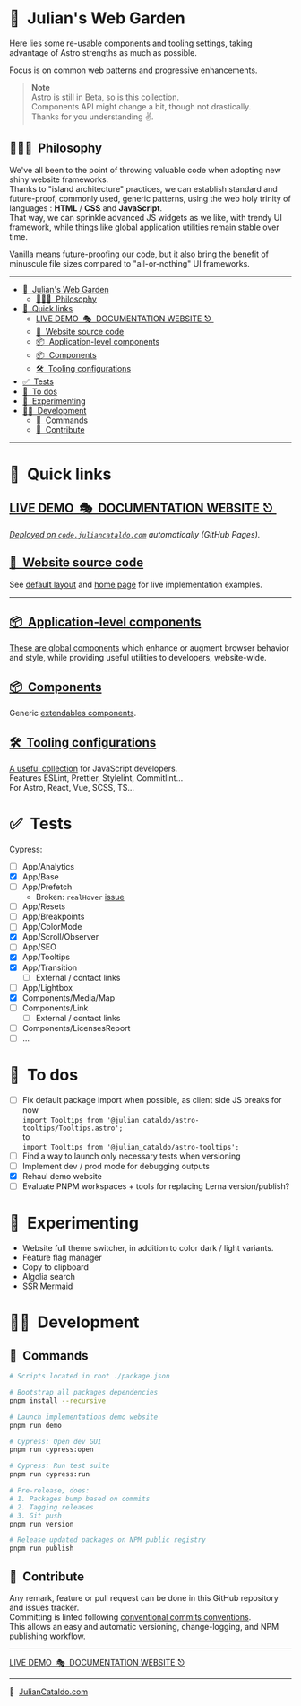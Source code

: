 # 🚀  Julian's Web Garden

Here lies some re-usable components and tooling settings,
taking advantage of Astro strengths as much as possible.

Focus is on common web patterns and progressive enhancements.

> **Note**  
> Astro is still in Beta, so is this collection.  
> Components API might change a bit, though not drastically.  
> Thanks for you understanding ✌️.

## 🤷🏼‍♂️  Philosophy

We've all been to the point of throwing valuable code when adopting new
shiny website frameworks.  
Thanks to "island architecture" practices, we can establish standard and
future-proof, commonly used, generic patterns, using the web holy trinity of languages : **HTML** / **CSS** and **JavaScript**.  
That way, we can sprinkle advanced JS widgets as we like, with trendy UI framework, while
things like global application utilities remain stable over time.

Vanilla means future-proofing our code, but it also bring the benefit of
minuscule file sizes compared to "all-or-nothing" UI frameworks.

---

<div class="git-toc">

- [🚀  Julian's Web Garden](#julians-web-garden)
  - [🤷🏼‍♂️  Philosophy](#️philosophy)
- [🔗  Quick links](#quick-links)
  - [LIVE DEMO  🎭  DOCUMENTATION WEBSITE ⎋ ](#live-demo--documentation-website)
  - [📖  Website source code](#website-source-code)
  - [📦  Application-level components ](#application-level-components-)
  - [📦  Components](#components)
  - [🛠  Tooling configurations](#tooling-configurations)
- [✅  Tests](#tests)
- [🚧  To dos](#to-dos)
- [🧫  Experimenting](#experimenting)
- [🧑‍🚀  Development](#development)
  - [🏁  Commands](#commands)
  - [🦾  Contribute](#contribute)

---

</div>

# 🔗  Quick links

## [LIVE DEMO  🎭  DOCUMENTATION WEBSITE ⎋ ](https://code.juliancataldo.com/)

_[Deployed on `code.juliancataldo.com`](https://code.juliancataldo.com/) automatically (GitHub Pages)._

## [📖  Website source code](https://github.com/JulianCataldo/astro/tree/master/demo)

See [default layout](demo/src/layouts/Default/Default.astro) and [home page](./demo/src/pages/index.astro)
for live implementation examples.

---

## [📦  Application-level components ](./app)

[These are global components](./app) which enhance or augment browser behavior and style,
while providing useful utilities to developers, website-wide.

## [📦  Components](./components)

Generic [extendables components](./components).

## [🛠  Tooling configurations](./configs)

[A useful collection](./configs) for JavaScript developers.  
Features ESLint, Prettier, Stylelint, Commitlint…  
For Astro, React, Vue, SCSS, TS…

# ✅  Tests

Cypress:

- [ ] App/Analytics
- [x] App/Base
- [ ] App/Prefetch
  - Broken: `realHover` [issue](https://github.com/dmtrKovalenko/cypress-real-events/issues/247)
- [ ] App/Resets
- [ ] App/Breakpoints
- [ ] App/ColorMode
- [x] App/Scroll/Observer
- [ ] App/SEO
- [x] App/Tooltips
- [x] App/Transition
  - [ ] External / contact links
- [ ] App/Lightbox
- [x] Components/Media/Map
- [ ] Components/Link
  - [ ] External / contact links
- [ ] Components/LicensesReport
- [ ] …

# 🚧  To dos

- [ ] Fix default package import when possible, as client side JS breaks for now  
       `import Tooltips from '@julian_cataldo/astro-tooltips/Tooltips.astro';`  
       to  
       `import Tooltips from '@julian_cataldo/astro-tooltips';`
- [ ] Find a way to launch only necessary tests when versioning
- [ ] Implement dev / prod mode for debugging outputs
- [x] Rehaul demo website
- [ ] Evaluate PNPM workspaces + tools for replacing Lerna version/publish?

# 🧫  Experimenting

- Website full theme switcher, in addition to color dark / light variants.
- Feature flag manager
- Copy to clipboard
- Algolia search
- SSR Mermaid
  <!-- - Easy fonts integration -->
  <!-- - Easy iconify integration -->

# 🧑‍🚀  Development

## 🏁  Commands

```zsh
# Scripts located in root ./package.json

# Bootstrap all packages dependencies
pnpm install --recursive

# Launch implementations demo website
pnpm run demo

# Cypress: Open dev GUI
pnpm run cypress:open

# Cypress: Run test suite
pnpm run cypress:run

# Pre-release, does:
# 1. Packages bump based on commits
# 2. Tagging releases
# 3. Git push
pnpm run version

# Release updated packages on NPM public registry
pnpm run publish
```

## 🦾  Contribute

Any remark, feature or pull request can be done in this GitHub repository and issues tracker.  
Committing is linted following [conventional commits conventions](http://conventionalcommits.org).  
This allows an easy and automatic versioning, change-logging, and NPM publishing workflow.

<div class="git-footer">

---

[LIVE DEMO  🎭  DOCUMENTATION WEBSITE ⎋](https://code.juliancataldo.com/)

---

🔗  [JulianCataldo.com](https://www.juliancataldo.com/)

</div>
